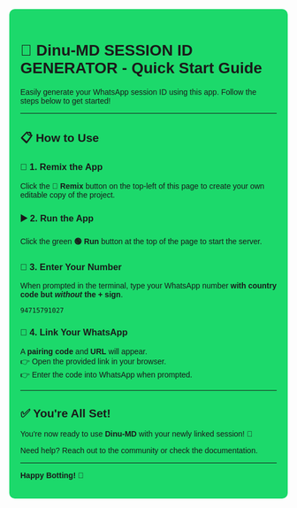 <div style="background-color:#1CD96B; padding: 20px; border-radius: 10px; font-family: sans-serif;">

<h1>🚀 Dinu-MD SESSION ID GENERATOR - Quick Start Guide</h1>

<p>Easily generate your WhatsApp session ID using this app. Follow the steps below to get started!</p>

<hr>

<h2>📋 How to Use</h2>

<h3>🔁 1. Remix the App</h3>
<p>Click the <strong>🔄 Remix</strong> button on the top-left of this page to create your own editable copy of the project.</p>

<h3>▶️ 2. Run the App</h3>
<p>Click the green <strong>🟢 Run</strong> button at the top of the page to start the server.</p>

<h3>📱 3. Enter Your Number</h3>
<p>When prompted in the terminal, type your WhatsApp number <strong>with country code but <em>without</em> the + sign</strong>.</p>
<pre><code>94715791027</code></pre>

<h3>🔗 4. Link Your WhatsApp</h3>
<p>A <strong>pairing code</strong> and <strong>URL</strong> will appear.<br>
👉 Open the provided link in your browser.<br>
👉 Enter the code into WhatsApp when prompted.</p>

<hr>

<h2>✅ You're All Set!</h2>
<p>You're now ready to use <strong>Dinu-MD</strong> with your newly linked session! 🎉</p>

<p>Need help? Reach out to the community or check the documentation.</p>

<hr>

<p><strong>Happy Botting! 🤖</strong></p>

</div>
